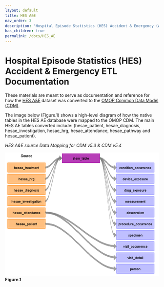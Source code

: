 ```yaml
---
layout: default
title: HES A&E
nav_order: 3
description: "Hospital Episode Statistics (HES) Accident & Emergency (A&E) ETL Documentation"
has_children: true
permalink: /docs/HES_AE
---
```


# Hospital Episode Statistics (HES) Accident & Emergency ETL Documentation

These materials are meant to serve as documentation and reference for how the [HES A&E](https://cprd.com/sites/default/files/2022-02/Documentation_HES_AE_set21.pdf) dataset was converted to the [OMOP Common Data Model (CDM)](https://ohdsi.github.io/CommonDataModel/).

The image below (Figure.1) shows a high-level diagram of how the native tables in the HES AE database were mapped to the OMOP CDM. The main HES AE tables converted include: (hesae_patient, hesae_diagnosis, hesae_investigation, hesae_hrg, hesae_attendance, hesae_pathway and hesae_patient).

*HES A&E source Data Mapping for CDM v5.3 & CDM v5.4*

![](images/image1.png)
**Figure.1**